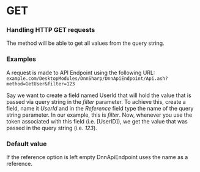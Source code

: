# GET

### Handling HTTP GET requests

The method will be able to get all values from the query string.

### Examples

A request is made to API Endpoint using the following URL: 
``example.com/DesktopModules/DnnSharp/DnnApiEndpoint/Api.ash?method=GetUser&filter=123``

Say we want to create a field named UserId that will hold the value that is passed via query string in the *filter* parameter. To achieve this, create a field, name it *UserId* and in the *Reference* field type the name of the query string parameter. In our example, this is *filter*. Now, whenever you use the token associated with this field (i.e. [UserID]), we get the value that was passed in the query string (i.e. *123*).

### Default value

If the reference option is left empty DnnApiEndpoint uses the name as a reference.